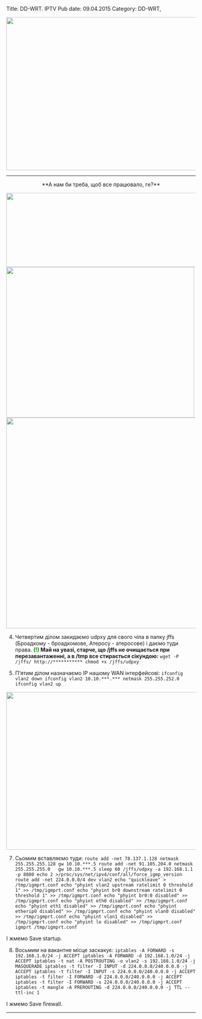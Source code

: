Title: DD-WRT. IPTV
Pub date: 09.04.2015
Category: DD-WRT, 

<img class="aligncenter wp-image-1344 size-full" src="https://zaychik.info/wp-content/uploads/IPTV.jpg" width="617" height="407" />

-----
<p style="text-align: center;">**А нам би треба, щоб все працювало, ге?**</p>
<img class="aligncenter wp-image-335 size-full" src="https://zaychik.info/wp-content/uploads/en_ssh_ddwrt.jpg" width="621" height="197" />

<img class="aligncenter wp-image-336 size-full" src="https://zaychik.info/wp-content/uploads/en_jffs_ddwrt.jpg" width="500" height="400" />

<img class="aligncenter wp-image-342 size-full" src="https://zaychik.info/wp-content/uploads/ent_ssh_ddwrt.png" width="952" height="560" />

4. Четвертим ділом закидаємо udpxy для свого чіпа в папку jffs (Броадкому - броадкомове, Атеросу - атеросове) і даємо туди права.
**<span style="color: #008000;">(!)</span> Май на увазі, старче, що /jffs не очищається при перезавантаженні, а в /tmp все стирається сікундою:**
`wget -P /jffs/ http://***********
chmod +x /jffs/udpxy`

5. П’ятим ділом назначаємо IP нашому WAN інтерфейсові:
`ifconfig vlan2 down
ifconfig vlan2 10.10.***.*** netmask 255.255.252.0
ifconfig vlan2 up`

<img class="aligncenter wp-image-344 size-full" src="https://zaychik.info/wp-content/uploads/save_scrpt_ddwrt.png" width="656" height="419" />

7. Сьомим вставляємо туди:
`route add -net 78.137.1.128 netmask 255.255.255.128 gw 10.10.***.5
route add -net 91.105.204.0 netmask 255.255.255.0   gw 10.10.***.5
sleep 60
/jffs/udpxy -a 192.168.1.1 -p 8080
echo 2 >/proc/sys/net/ipv4/conf/all/force_igmp_version
route add -net 224.0.0.0/4 dev vlan2
echo "quickleave" > /tmp/igmprt.conf
echo "phyint vlan2 upstream ratelimit 0 threshold 1" >> /tmp/igmprt.conf
echo "phyint br0 downstream ratelimit 0 threshold 1" >> /tmp/igmprt.conf
echo "phyint br0:0 disabled" >> /tmp/igmprt.conf
echo "phyint eth0 disabled" >> /tmp/igmprt.conf
echo "phyint eth1 disabled" >> /tmp/igmprt.conf
echo "phyint etherip0 disabled" >> /tmp/igmprt.conf
echo "phyint vlan0 disabled" >> /tmp/igmprt.conf
echo "phyint vlan1 disabled" >> /tmp/igmprt.conf
echo "phyint lo disabled" >> /tmp/igmprt.conf
igmprt /tmp/igmprt.conf`

І жмемо Save startup.

8. Восьмим на вакантне місце заскакує:
`iptables -A FORWARD -s 192.168.1.0/24 -j ACCEPT
iptables -A FORWARD -d 192.168.1.0/24 -j ACCEPT
iptables -t nat -A POSTROUTING -o vlan2 -s 192.168.1.0/24 -j MASQUERADE
iptables -t filter -I INPUT -d 224.0.0.0/240.0.0.0 -j ACCEPT
iptables -t filter -I INPUT -s 224.0.0.0/240.0.0.0 -j ACCEPT
iptables -t filter -I FORWARD -d 224.0.0.0/240.0.0.0 -j ACCEPT
iptables -t filter -I FORWARD -s 224.0.0.0/240.0.0.0 -j ACCEPT
iptables -t mangle -A PREROUTING -d 224.0.0.0/240.0.0.0 -j TTL --ttl-inc 1`

І жмемо Save firewall.

-----

&nbsp;